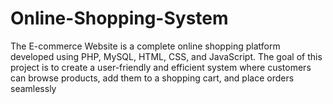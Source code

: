 # Online-Shopping-System
The E-commerce Website is a complete online shopping platform developed using PHP, MySQL, HTML, CSS, and JavaScript. The goal of this project is to create a user-friendly and efficient system where customers can browse products, add them to a shopping cart, and place orders seamlessly
